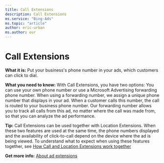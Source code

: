 ```yaml
---
title: Call Extensions
description: Call Extensions
ms.service: "Bing-Ads"
ms.topic: "article"
author: eric-urban
ms.author: eur
---
```


# Call Extensions

**What it is:**  Put your business's phone number in your ads, which customers can click to dial.

**What you need to know:**  With Call Extensions, you have two options: You can use your own phone number or use a Microsoft Advertising forwarding phone number. When using a forwarding number, we assign a unique phone number that displays in your ad. When a customer calls this number, the call is routed to your business phone number. Our forwarding number allows you to track all calls from this ad, no matter where the call was made from, so that you can analyze the ad performance.

**Tip:**  Call Extensions can be used together with Location Extensions. When these two features are used at the same time, the phone numbers displayed and the availability of click-to-call depend on the device where the ad is being viewed. To understand what to expect when using these features together, see [How Call and Location Extensions work together](../hlp_BA_CONC_CallNLocExtensions.md)

**Get more info:**  [About ad extensions](../hlp_BA_CONC_AboutAdExtensions.md)


